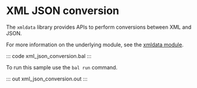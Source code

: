 # XML JSON conversion

The `xmldata` library provides APIs to perform conversions between XML and JSON.

For more information on the underlying module, see the [xmldata module](https://docs.central.ballerina.io/ballerina/xmldata/latest/).

::: code xml_json_conversion.bal :::

To run this sample use the `bal run` command.

::: out xml_json_conversion.out :::